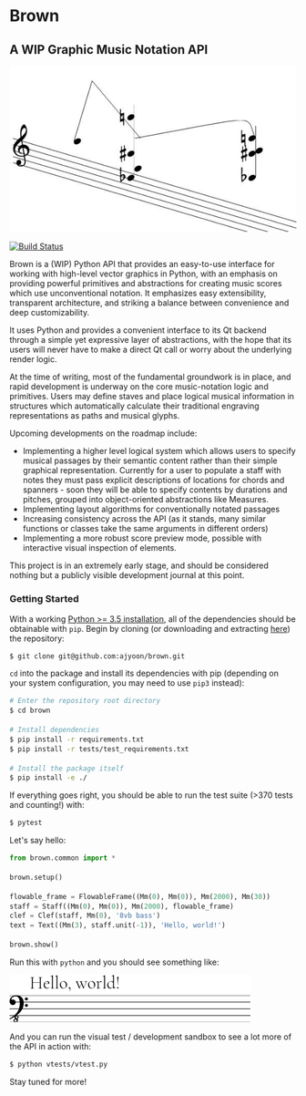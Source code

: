 # Brown

## A WIP Graphic Music Notation API

![Screenshot](/screenshots/brown_screenshot.jpg)

[![Build Status](https://travis-ci.org/ajyoon/brown.svg?branch=master)](https://travis-ci.org/ajyoon/brown)


Brown is a (WIP) Python API that provides an easy-to-use interface for working with high-level vector graphics in Python, with an emphasis on providing powerful primitives and abstractions for creating music scores which use unconventional notation. It emphasizes easy extensibility, transparent architecture, and striking a balance between convenience and deep customizability.

It uses Python and provides a convenient interface to its Qt backend through a simple yet expressive layer of abstractions, with the hope that its users will never have to make a direct Qt call or worry about the underlying render logic.

At the time of writing, most of the fundamental groundwork is in place, and rapid development is underway on the core music-notation logic and primitives. Users may define staves and place logical musical information in structures which automatically calculate their traditional engraving representations as paths and musical glyphs.

Upcoming developments on the roadmap include:

* Implementing a higher level logical system which allows users to specify musical passages by their semantic content rather than their simple graphical representation. Currently for a user to populate a staff with notes they must pass explicit descriptions of locations for chords and spanners - soon they will be able to specify contents by durations and pitches, grouped into object-oriented abstractions like Measures.
* Implementing layout algorithms for conventionally notated passages
* Increasing consistency across the API (as it stands, many similar functions or classes take the same arguments in different orders)
* Implementing a more robust score preview mode, possible with interactive visual inspection of elements.

This project is in an extremely early stage, and should be
considered nothing but a publicly visible development journal
at this point.

### Getting Started

With a working [Python >= 3.5 installation](https://www.python.org/downloads/), all of the dependencies should be obtainable with `pip`. Begin by cloning (or downloading and extracting [here](https://github.com/ajyoon/brown/archive/master.zip)) the repository:

```sh
$ git clone git@github.com:ajyoon/brown.git
```

`cd` into the package and install its dependencies with pip (depending on your system configuration, you may need to use `pip3` instead):

```sh
# Enter the repository root directory
$ cd brown

# Install dependencies
$ pip install -r requirements.txt
$ pip install -r tests/test_requirements.txt

# Install the package itself
$ pip install -e ./
```

If everything goes right, you should be able to run the test suite (>370 tests and counting!) with:

```sh
$ pytest
```

Let's say hello:
```python
from brown.common import *

brown.setup()

flowable_frame = FlowableFrame((Mm(0), Mm(0)), Mm(2000), Mm(30))
staff = Staff((Mm(0), Mm(0)), Mm(2000), flowable_frame)
clef = Clef(staff, Mm(0), '8vb bass')
text = Text((Mm(3), staff.unit(-1)), 'Hello, world!')

brown.show()
```

Run this with `python` and you should see something like:

![Hello world screenshot](/screenshots/readme_hello_world.png)

And you can run the visual test / development sandbox to see a lot more
of the API in action with:

```sh
$ python vtests/vtest.py
```

Stay tuned for more!
